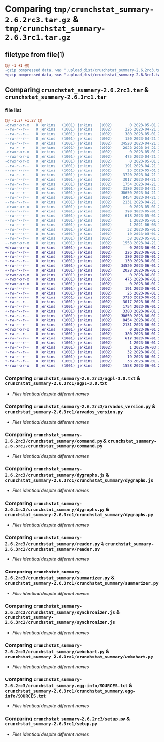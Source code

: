 # Comparing `tmp/crunchstat_summary-2.6.2rc3.tar.gz` & `tmp/crunchstat_summary-2.6.3rc1.tar.gz`

## filetype from file(1)

```diff
@@ -1 +1 @@
-gzip compressed data, was ".upload_dist/crunchstat_summary-2.6.2rc3.tar", last modified: Mon May  1 21:20:16 2023, max compression
+gzip compressed data, was ".upload_dist/crunchstat_summary-2.6.3rc1.tar", last modified: Thu Jun  1 21:38:27 2023, max compression
```

## Comparing `crunchstat_summary-2.6.2rc3.tar` & `crunchstat_summary-2.6.3rc1.tar`

### file list

```diff
@@ -1,27 +1,27 @@
-drwxr-xr-x   0 jenkins   (1001) jenkins   (1002)        0 2023-05-01 21:20:16.000000 crunchstat_summary-2.6.2rc3/
--rw-r--r--   0 jenkins   (1001) jenkins   (1002)      226 2023-04-21 19:29:21.000000 crunchstat_summary-2.6.2rc3/MANIFEST.in
--rw-r--r--   0 jenkins   (1001) jenkins   (1002)      380 2023-05-01 21:20:16.000000 crunchstat_summary-2.6.2rc3/PKG-INFO
--rw-r--r--   0 jenkins   (1001) jenkins   (1002)      130 2023-04-21 19:29:21.000000 crunchstat_summary-2.6.2rc3/README.rst
--rw-r--r--   0 jenkins   (1001) jenkins   (1002)    34520 2023-04-21 19:29:21.000000 crunchstat_summary-2.6.2rc3/agpl-3.0.txt
--rw-r--r--   0 jenkins   (1001) jenkins   (1002)     2028 2023-04-21 19:29:21.000000 crunchstat_summary-2.6.2rc3/arvados_version.py
-drwxr-xr-x   0 jenkins   (1001) jenkins   (1002)        0 2023-05-01 21:20:16.000000 crunchstat_summary-2.6.2rc3/bin/
--rwxr-xr-x   0 jenkins   (1001) jenkins   (1002)      475 2023-04-21 19:29:21.000000 crunchstat_summary-2.6.2rc3/bin/crunchstat-summary
-drwxr-xr-x   0 jenkins   (1001) jenkins   (1002)        0 2023-05-01 21:20:16.000000 crunchstat_summary-2.6.2rc3/crunchstat_summary/
--rw-r--r--   0 jenkins   (1001) jenkins   (1002)      191 2023-04-21 19:29:21.000000 crunchstat_summary-2.6.2rc3/crunchstat_summary/__init__.py
--rw-r--r--   0 jenkins   (1001) jenkins   (1002)       25 2023-05-01 21:20:16.000000 crunchstat_summary-2.6.2rc3/crunchstat_summary/_version.py
--rw-r--r--   0 jenkins   (1001) jenkins   (1002)     3720 2023-04-21 19:29:21.000000 crunchstat_summary-2.6.2rc3/crunchstat_summary/command.py
--rw-r--r--   0 jenkins   (1001) jenkins   (1002)     3017 2023-04-21 19:29:21.000000 crunchstat_summary-2.6.2rc3/crunchstat_summary/dygraphs.js
--rw-r--r--   0 jenkins   (1001) jenkins   (1002)     1754 2023-04-21 19:29:21.000000 crunchstat_summary-2.6.2rc3/crunchstat_summary/dygraphs.py
--rw-r--r--   0 jenkins   (1001) jenkins   (1002)     3380 2023-04-21 19:29:21.000000 crunchstat_summary-2.6.2rc3/crunchstat_summary/reader.py
--rw-r--r--   0 jenkins   (1001) jenkins   (1002)    30650 2023-04-21 19:29:21.000000 crunchstat_summary-2.6.2rc3/crunchstat_summary/summarizer.py
--rw-r--r--   0 jenkins   (1001) jenkins   (1002)     8454 2023-04-21 19:29:21.000000 crunchstat_summary-2.6.2rc3/crunchstat_summary/synchronizer.js
--rw-r--r--   0 jenkins   (1001) jenkins   (1002)     2131 2023-04-21 19:29:21.000000 crunchstat_summary-2.6.2rc3/crunchstat_summary/webchart.py
-drwxr-xr-x   0 jenkins   (1001) jenkins   (1002)        0 2023-05-01 21:20:16.000000 crunchstat_summary-2.6.2rc3/crunchstat_summary.egg-info/
--rw-r--r--   0 jenkins   (1001) jenkins   (1002)      380 2023-05-01 21:20:16.000000 crunchstat_summary-2.6.2rc3/crunchstat_summary.egg-info/PKG-INFO
--rw-r--r--   0 jenkins   (1001) jenkins   (1002)      618 2023-05-01 21:20:16.000000 crunchstat_summary-2.6.2rc3/crunchstat_summary.egg-info/SOURCES.txt
--rw-r--r--   0 jenkins   (1001) jenkins   (1002)        1 2023-05-01 21:20:16.000000 crunchstat_summary-2.6.2rc3/crunchstat_summary.egg-info/dependency_links.txt
--rw-r--r--   0 jenkins   (1001) jenkins   (1002)        1 2021-06-03 18:28:10.000000 crunchstat_summary-2.6.2rc3/crunchstat_summary.egg-info/not-zip-safe
--rw-r--r--   0 jenkins   (1001) jenkins   (1002)       32 2023-05-01 21:20:16.000000 crunchstat_summary-2.6.2rc3/crunchstat_summary.egg-info/requires.txt
--rw-r--r--   0 jenkins   (1001) jenkins   (1002)       19 2023-05-01 21:20:16.000000 crunchstat_summary-2.6.2rc3/crunchstat_summary.egg-info/top_level.txt
--rw-r--r--   0 jenkins   (1001) jenkins   (1002)       38 2023-05-01 21:20:16.000000 crunchstat_summary-2.6.2rc3/setup.cfg
--rwxr-xr-x   0 jenkins   (1001) jenkins   (1002)     1558 2023-04-21 19:29:21.000000 crunchstat_summary-2.6.2rc3/setup.py
+drwxr-xr-x   0 jenkins   (1001) jenkins   (1002)        0 2023-06-01 21:38:27.000000 crunchstat_summary-2.6.3rc1/
+-rw-r--r--   0 jenkins   (1001) jenkins   (1002)      226 2023-06-01 21:38:09.000000 crunchstat_summary-2.6.3rc1/MANIFEST.in
+-rw-r--r--   0 jenkins   (1001) jenkins   (1002)      380 2023-06-01 21:38:27.000000 crunchstat_summary-2.6.3rc1/PKG-INFO
+-rw-r--r--   0 jenkins   (1001) jenkins   (1002)      130 2023-06-01 21:38:09.000000 crunchstat_summary-2.6.3rc1/README.rst
+-rw-r--r--   0 jenkins   (1001) jenkins   (1002)    34520 2023-06-01 21:38:09.000000 crunchstat_summary-2.6.3rc1/agpl-3.0.txt
+-rw-r--r--   0 jenkins   (1001) jenkins   (1002)     2028 2023-06-01 21:38:09.000000 crunchstat_summary-2.6.3rc1/arvados_version.py
+drwxr-xr-x   0 jenkins   (1001) jenkins   (1002)        0 2023-06-01 21:38:27.000000 crunchstat_summary-2.6.3rc1/bin/
+-rwxr-xr-x   0 jenkins   (1001) jenkins   (1002)      475 2023-06-01 21:38:09.000000 crunchstat_summary-2.6.3rc1/bin/crunchstat-summary
+drwxr-xr-x   0 jenkins   (1001) jenkins   (1002)        0 2023-06-01 21:38:27.000000 crunchstat_summary-2.6.3rc1/crunchstat_summary/
+-rw-r--r--   0 jenkins   (1001) jenkins   (1002)      191 2023-06-01 21:38:09.000000 crunchstat_summary-2.6.3rc1/crunchstat_summary/__init__.py
+-rw-r--r--   0 jenkins   (1001) jenkins   (1002)       25 2023-06-01 21:38:27.000000 crunchstat_summary-2.6.3rc1/crunchstat_summary/_version.py
+-rw-r--r--   0 jenkins   (1001) jenkins   (1002)     3720 2023-06-01 21:38:09.000000 crunchstat_summary-2.6.3rc1/crunchstat_summary/command.py
+-rw-r--r--   0 jenkins   (1001) jenkins   (1002)     3017 2023-06-01 21:38:09.000000 crunchstat_summary-2.6.3rc1/crunchstat_summary/dygraphs.js
+-rw-r--r--   0 jenkins   (1001) jenkins   (1002)     1754 2023-06-01 21:38:09.000000 crunchstat_summary-2.6.3rc1/crunchstat_summary/dygraphs.py
+-rw-r--r--   0 jenkins   (1001) jenkins   (1002)     3380 2023-06-01 21:38:09.000000 crunchstat_summary-2.6.3rc1/crunchstat_summary/reader.py
+-rw-r--r--   0 jenkins   (1001) jenkins   (1002)    30650 2023-06-01 21:38:09.000000 crunchstat_summary-2.6.3rc1/crunchstat_summary/summarizer.py
+-rw-r--r--   0 jenkins   (1001) jenkins   (1002)     8454 2023-06-01 21:38:09.000000 crunchstat_summary-2.6.3rc1/crunchstat_summary/synchronizer.js
+-rw-r--r--   0 jenkins   (1001) jenkins   (1002)     2131 2023-06-01 21:38:09.000000 crunchstat_summary-2.6.3rc1/crunchstat_summary/webchart.py
+drwxr-xr-x   0 jenkins   (1001) jenkins   (1002)        0 2023-06-01 21:38:27.000000 crunchstat_summary-2.6.3rc1/crunchstat_summary.egg-info/
+-rw-r--r--   0 jenkins   (1001) jenkins   (1002)      380 2023-06-01 21:38:27.000000 crunchstat_summary-2.6.3rc1/crunchstat_summary.egg-info/PKG-INFO
+-rw-r--r--   0 jenkins   (1001) jenkins   (1002)      618 2023-06-01 21:38:27.000000 crunchstat_summary-2.6.3rc1/crunchstat_summary.egg-info/SOURCES.txt
+-rw-r--r--   0 jenkins   (1001) jenkins   (1002)        1 2023-06-01 21:38:27.000000 crunchstat_summary-2.6.3rc1/crunchstat_summary.egg-info/dependency_links.txt
+-rw-r--r--   0 jenkins   (1001) jenkins   (1002)        1 2021-06-03 18:28:10.000000 crunchstat_summary-2.6.3rc1/crunchstat_summary.egg-info/not-zip-safe
+-rw-r--r--   0 jenkins   (1001) jenkins   (1002)       32 2023-06-01 21:38:27.000000 crunchstat_summary-2.6.3rc1/crunchstat_summary.egg-info/requires.txt
+-rw-r--r--   0 jenkins   (1001) jenkins   (1002)       19 2023-06-01 21:38:27.000000 crunchstat_summary-2.6.3rc1/crunchstat_summary.egg-info/top_level.txt
+-rw-r--r--   0 jenkins   (1001) jenkins   (1002)       38 2023-06-01 21:38:27.000000 crunchstat_summary-2.6.3rc1/setup.cfg
+-rwxr-xr-x   0 jenkins   (1001) jenkins   (1002)     1558 2023-06-01 21:38:09.000000 crunchstat_summary-2.6.3rc1/setup.py
```

### Comparing `crunchstat_summary-2.6.2rc3/agpl-3.0.txt` & `crunchstat_summary-2.6.3rc1/agpl-3.0.txt`

 * *Files identical despite different names*

### Comparing `crunchstat_summary-2.6.2rc3/arvados_version.py` & `crunchstat_summary-2.6.3rc1/arvados_version.py`

 * *Files identical despite different names*

### Comparing `crunchstat_summary-2.6.2rc3/crunchstat_summary/command.py` & `crunchstat_summary-2.6.3rc1/crunchstat_summary/command.py`

 * *Files identical despite different names*

### Comparing `crunchstat_summary-2.6.2rc3/crunchstat_summary/dygraphs.js` & `crunchstat_summary-2.6.3rc1/crunchstat_summary/dygraphs.js`

 * *Files identical despite different names*

### Comparing `crunchstat_summary-2.6.2rc3/crunchstat_summary/dygraphs.py` & `crunchstat_summary-2.6.3rc1/crunchstat_summary/dygraphs.py`

 * *Files identical despite different names*

### Comparing `crunchstat_summary-2.6.2rc3/crunchstat_summary/reader.py` & `crunchstat_summary-2.6.3rc1/crunchstat_summary/reader.py`

 * *Files identical despite different names*

### Comparing `crunchstat_summary-2.6.2rc3/crunchstat_summary/summarizer.py` & `crunchstat_summary-2.6.3rc1/crunchstat_summary/summarizer.py`

 * *Files identical despite different names*

### Comparing `crunchstat_summary-2.6.2rc3/crunchstat_summary/synchronizer.js` & `crunchstat_summary-2.6.3rc1/crunchstat_summary/synchronizer.js`

 * *Files identical despite different names*

### Comparing `crunchstat_summary-2.6.2rc3/crunchstat_summary/webchart.py` & `crunchstat_summary-2.6.3rc1/crunchstat_summary/webchart.py`

 * *Files identical despite different names*

### Comparing `crunchstat_summary-2.6.2rc3/crunchstat_summary.egg-info/SOURCES.txt` & `crunchstat_summary-2.6.3rc1/crunchstat_summary.egg-info/SOURCES.txt`

 * *Files identical despite different names*

### Comparing `crunchstat_summary-2.6.2rc3/setup.py` & `crunchstat_summary-2.6.3rc1/setup.py`

 * *Files identical despite different names*

